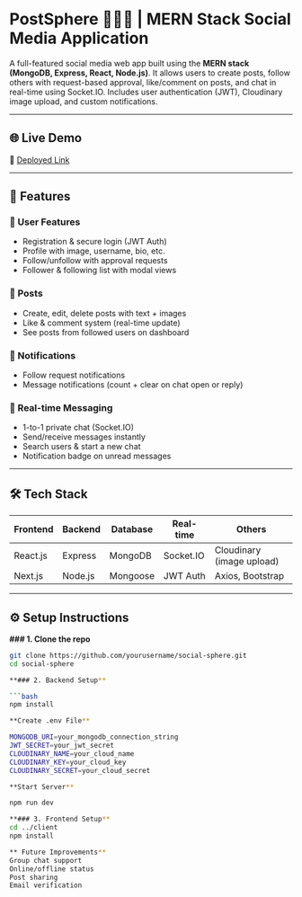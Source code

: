 # PostSphere 🧑‍🤝‍🧑 | MERN Stack Social Media Application

A full-featured social media web app built using the **MERN stack (MongoDB, Express, React, Node.js)**. It allows users to create posts, follow others with request-based approval, like/comment on posts, and chat in real-time using Socket.IO. Includes user authentication (JWT), Cloudinary image upload, and custom notifications.

---

## 🌐 Live Demo

🔗 [Deployed Link](#)

---

## 🚀 Features

### 👤 User Features
- Registration & secure login (JWT Auth)
- Profile with image, username, bio, etc.
- Follow/unfollow with approval requests
- Follower & following list with modal views

### 📝 Posts
- Create, edit, delete posts with text + images
- Like & comment system (real-time update)
- See posts from followed users on dashboard

### 🔔 Notifications
- Follow request notifications
- Message notifications (count + clear on chat open or reply)

### 💬 Real-time Messaging
- 1-to-1 private chat (Socket.IO)
- Send/receive messages instantly
- Search users & start a new chat
- Notification badge on unread messages

---

## 🛠️ Tech Stack

| Frontend | Backend | Database | Real-time | Others |
|----------|---------|----------|-----------|--------|
| React.js | Express | MongoDB  | Socket.IO | Cloudinary (image upload) |
| Next.js  | Node.js | Mongoose | JWT Auth  | Axios, Bootstrap |


---

## ⚙️ Setup Instructions

**### 1. Clone the repo**

```bash
git clone https://github.com/yourusername/social-sphere.git
cd social-sphere

**### 2. Backend Setup**

```bash
npm install

**Create .env File**

MONGODB_URI=your_mongodb_connection_string
JWT_SECRET=your_jwt_secret
CLOUDINARY_NAME=your_cloud_name
CLOUDINARY_KEY=your_cloud_key
CLOUDINARY_SECRET=your_cloud_secret

**Start Server**

npm run dev

**### 3. Frontend Setup**
cd ../client
npm install

** Future Improvements**
Group chat support
Online/offline status
Post sharing
Email verification











